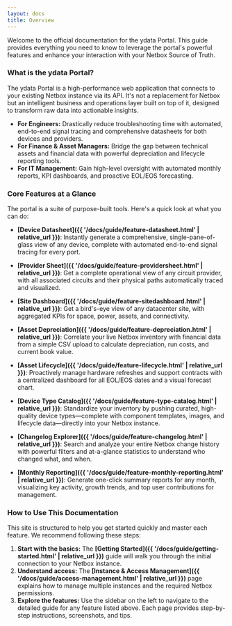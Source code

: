 ```yaml
---
layout: docs
title: Overview
---
```


Welcome to the official documentation for the ydata Portal. This guide provides everything you need to know to leverage the portal's powerful features and enhance your interaction with your Netbox Source of Truth.

### What is the ydata Portal?

The ydata Portal is a high-performance web application that connects to your existing Netbox instance via its API. It's not a replacement for Netbox but an intelligent business and operations layer built on top of it, designed to transform raw data into actionable insights.

*   **For Engineers:** Drastically reduce troubleshooting time with automated, end-to-end signal tracing and comprehensive datasheets for both devices and providers.
*   **For Finance & Asset Managers:** Bridge the gap between technical assets and financial data with powerful depreciation and lifecycle reporting tools.
*   **For IT Management:** Gain high-level oversight with automated monthly reports, KPI dashboards, and proactive EOL/EOS forecasting.

### Core Features at a Glance

The portal is a suite of purpose-built tools. Here's a quick look at what you can do:

*   **[Device Datasheet]({{ '/docs/guide/feature-datasheet.html' | relative_url }})**: Instantly generate a comprehensive, single-pane-of-glass view of any device, complete with automated end-to-end signal tracing for every port.

*   **[Provider Sheet]({{ '/docs/guide/feature-providersheet.html' | relative_url }})**: Get a complete operational view of any circuit provider, with all associated circuits and their physical paths automatically traced and visualized.

*   **[Site Dashboard]({{ '/docs/guide/feature-sitedashboard.html' | relative_url }})**: Get a bird's-eye view of any datacenter site, with aggregated KPIs for space, power, assets, and connectivity.

*   **[Asset Depreciation]({{ '/docs/guide/feature-depreciation.html' | relative_url }})**: Correlate your live Netbox inventory with financial data from a simple CSV upload to calculate depreciation, run costs, and current book value.

*   **[Asset Lifecycle]({{ '/docs/guide/feature-lifecycle.html' | relative_url }})**: Proactively manage hardware refreshes and support contracts with a centralized dashboard for all EOL/EOS dates and a visual forecast chart.

*   **[Device Type Catalog]({{ '/docs/guide/feature-type-catalog.html' | relative_url }})**: Standardize your inventory by pushing curated, high-quality device types—complete with component templates, images, and lifecycle data—directly into your Netbox instance.

*   **[Changelog Explorer]({{ '/docs/guide/feature-changelog.html' | relative_url }})**: Search and analyze your entire Netbox change history with powerful filters and at-a-glance statistics to understand who changed what, and when.

*   **[Monthly Reporting]({{ '/docs/guide/feature-monthly-reporting.html' | relative_url }})**: Generate one-click summary reports for any month, visualizing key activity, growth trends, and top user contributions for management.

### How to Use This Documentation

This site is structured to help you get started quickly and master each feature. We recommend following these steps:

1.  **Start with the basics:** The **[Getting Started]({{ '/docs/guide/getting-started.html' | relative_url }})** guide will walk you through the initial connection to your Netbox instance.
2.  **Understand access:** The **[Instance & Access Management]({{ '/docs/guide/access-management.html' | relative_url }})** page explains how to manage multiple instances and the required Netbox permissions.
3.  **Explore the features:** Use the sidebar on the left to navigate to the detailed guide for any feature listed above. Each page provides step-by-step instructions, screenshots, and tips.
